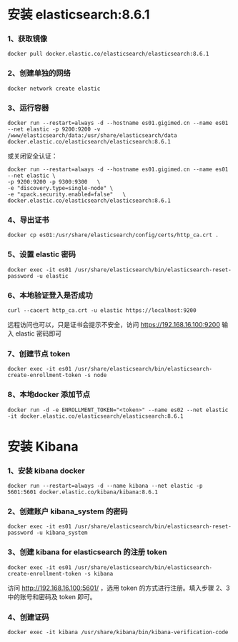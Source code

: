 # 安装 elasticsearch:8.6.1
### 1、获取镜像
	docker pull docker.elastic.co/elasticsearch/elasticsearch:8.6.1

### 2、创建单独的网络
	docker network create elastic
	
### 3、运行容器
	docker run --restart=always -d --hostname es01.gigimed.cn --name es01 --net elastic -p 9200:9200 -v /www/elasticsearch/data:/usr/share/elasticsearch/data  docker.elastic.co/elasticsearch/elasticsearch:8.6.1

或关闭安全认证：
	
	docker run --restart=always -d --hostname es01.gigimed.cn --name es01 --net elastic \
	-p 9200:9200 -p 9300:9300   \
	-e "discovery.type=single-node" \
	-e "xpack.security.enabled=false"   \
	docker.elastic.co/elasticsearch/elasticsearch:8.6.1

### 4、导出证书
	docker cp es01:/usr/share/elasticsearch/config/certs/http_ca.crt .
	
### 5、设置 elastic 密码
	docker exec -it es01 /usr/share/elasticsearch/bin/elasticsearch-reset-password -u elastic
	
### 6、本地验证登入是否成功
	curl --cacert http_ca.crt -u elastic https://localhost:9200
	
远程访问也可以，只是证书会提示不安全，访问 https://192.168.16.100:9200 输入 elastic 密码即可
	
### 7、创建节点 token 
	docker exec -it es01 /usr/share/elasticsearch/bin/elasticsearch-create-enrollment-token -s node
	
### 8、本地docker 添加节点
	docker run -d -e ENROLLMENT_TOKEN="<token>" --name es02 --net elastic -it docker.elastic.co/elasticsearch/elasticsearch:8.6.1


	
# 安装 Kibana
### 1、安装 kibana docker 
	docker run --restart=always -d --name kibana --net elastic -p 5601:5601 docker.elastic.co/kibana/kibana:8.6.1
	
### 2、创建账户 kibana_system 的密码
	docker exec -it es01 /usr/share/elasticsearch/bin/elasticsearch-reset-password -u kibana_system

### 3、创建 kibana for elasticsearch 的注册 token
	docker exec -it es01 /usr/share/elasticsearch/bin/elasticsearch-create-enrollment-token -s kibana
	
访问 http://192.168.16.100:5601/ ，选用 token 的方式进行注册。填入步骤 2、3中的账号和密码及 token 即可。

### 4、创建证码
	docker exec -it kibana /usr/share/kibana/bin/kibana-verification-code









